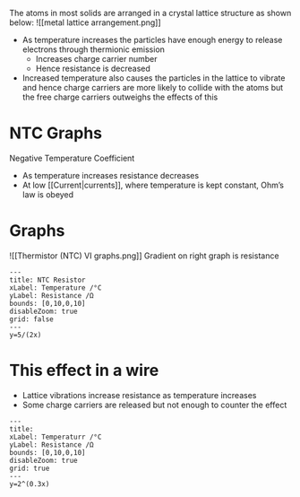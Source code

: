 The atoms in most solids are arranged in a crystal lattice structure as shown below:
![[metal lattice arrangement.png]]
- As temperature increases the particles have enough energy to release electrons through thermionic emission
	- Increases charge carrier number
	- Hence resistance is decreased
- Increased temperature also causes the particles in the lattice to vibrate and hence charge carriers are more likely to collide with the atoms but the free charge carriers outweighs the effects of this
# NTC Graphs
Negative Temperature Coefficient
- As temperature increases resistance decreases
- At low [[Current|currents]], where temperature is kept constant, Ohm’s law is obeyed
# Graphs
![[Thermistor (NTC) VI graphs.png]]
Gradient on right graph is resistance
```functionplot
---
title: NTC Resistor
xLabel: Temperature /°C
yLabel: Resistance /Ω
bounds: [0,10,0,10]
disableZoom: true
grid: false
---
y=5/(2x)
```
# This effect in a wire
- Lattice vibrations increase resistance as temperature increases
- Some charge carriers are released but not enough to counter the effect

```functionplot
---
title: 
xLabel: Temperaturr /°C
yLabel: Resistance /Ω
bounds: [0,10,0,10]
disableZoom: true
grid: true
---
y=2^(0.3x)
```

